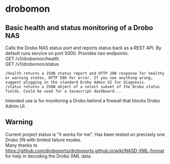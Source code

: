 # drobomon
## Basic health and status monitoring of a Drobo NAS

Calls the Drobo NAS status port and reports status back as a REST API.
	By default runs service on port 5000.
	Provides two endpoints:  
	GET /v1/drobomon/health  
	GET /v1/drobomon/status

	/health returns a JSON status report and HTTP 200 response for healthy or warning states, HTTP 500 for error. If you see anything wrong, suggest plugging in the standard Drobo Admin UI for diagnosis.
	/status returns a JSON object of a select subset of the Drobo status fields. Could be used for a Javascript dashboard...
  
 Intended use is for monitoring a Drobo behind a firewall that blocks Drobo Admin UI.
 
 ## Warning
 Current project status is "it works for me". Has been tested on precisely one Drobo 5N with limited failure modes.  
 Many thanks to https://github.com/droboports/droboports.github.io/wiki/NASD-XML-format for help in decoding the Drobo XML data.
